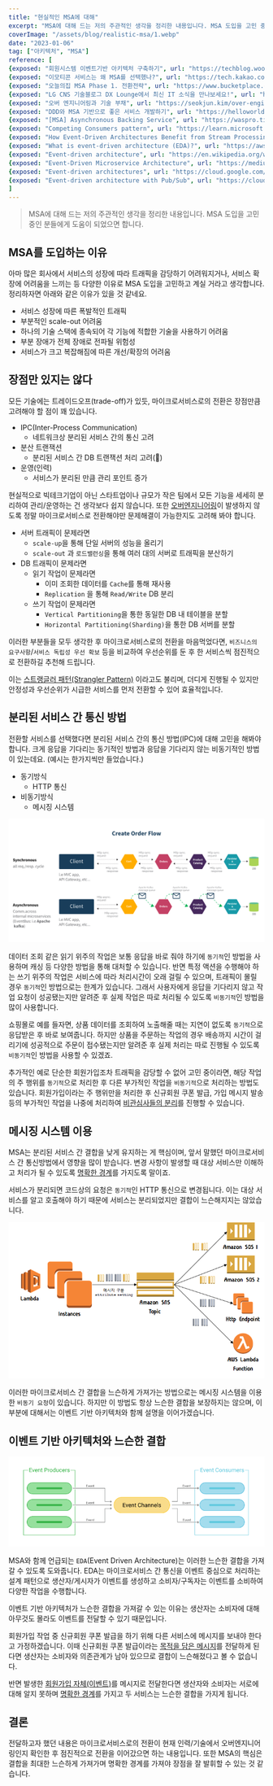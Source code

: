 ```yaml
---
title: "현실적인 MSA에 대해"
excerpt: "MSA에 대해 드는 저의 주관적인 생각을 정리한 내용입니다. MSA 도입을 고민 중인 분들에게 도움이 되었으면 합니다."
coverImage: "/assets/blog/realistic-msa/1.webp"
date: "2023-01-06"
tag: ["아키텍처", "MSA"]
reference: [
{exposed: "회원시스템 이벤트기반 아키텍처 구축하기", url: "https://techblog.woowahan.com/7835/"},
{exposed: "이모티콘 서비스는 왜 MSA를 선택했나?", url: "https://tech.kakao.com/2021/09/14/msa/"},
{exposed: "오늘의집 MSA Phase 1. 전환전략", url: "https://www.bucketplace.com/post/2021-11-19-오늘의집-msa-여정-part-1-시작/"},
{exposed: "LG CNS 기술블로그 DX Lounge에서 최신 IT 소식을 만나보세요!", url: "https://www.lgcns.com/blog/cns-tech/36171/"},
{exposed: "오버 엔지니어링과 기술 부채", url: "https://seokjun.kim/over-engineering-vs-techincal-debt/"},
{exposed: "DDD와 MSA 기반으로 좋은 서비스 개발하기", url: "https://helloworld.kurly.com/blog/ddd-msa-service-development/"},
{exposed: "[MSA] Asynchronous Backing Service", url: "https://waspro.tistory.com/435"},
{exposed: "Competing Consumers pattern", url: "https://learn.microsoft.com/en-us/azure/architecture/patterns/competing-consumers"},
{exposed: "How Event-Driven Architectures Benefit from Stream Processing", url: "https://pandio.com/event-streams-queues/"},
{exposed: "What is event-driven architecture (EDA)?", url: "https://aws.amazon.com/what-is/eda/"},
{exposed: "Event-driven architecture", url: "https://en.wikipedia.org/wiki/Event-driven_architecture"},
{exposed: "Event-Driven Microservice Architecture", url: "https://medium.com/trendyol-tech/event-driven-microservice-architecture-91f80ceaa21e"},
{exposed: "Event-driven architectures", url: "https://cloud.google.com/eventarc/docs/event-driven-architectures"},
{exposed: "Event-driven architecture with Pub/Sub", url: "https://cloud.google.com/solutions/event-driven-architecture-pubsub"}
]
---
```


> MSA에 대해 드는 저의 주관적인 생각을 정리한 내용입니다. MSA 도입을 고민 중인 분들에게 도움이 되었으면 합니다.

## MSA를 도입하는 이유

아마 많은 회사에서 서비스의 성장에 따라 트래픽을 감당하기 어려워지거나, 서비스 확장에 어려움을 느끼는 등 다양한 이유로 MSA 도입을 고민하고 계실 거라고 생각합니다. 정리하자면 아래와 같은 이유가 있을 것 같네요.

- 서비스 성장에 따른 폭발적인 트래픽
- 부분적인 scale-out 어려움
- 하나의 기술 스택에 종속되어 각 기능에 적합한 기술을 사용하기 어려움
- 부분 장애가 전체 장애로 전파될 위험성
- 서비스가 크고 복잡해짐에 따른 개선/확장의 어려움

## 장점만 있지는 않다

모든 기술에는 트레이드오프(trade-off)가 있듯, 마이크로서비스로의 전환은 장점만큼 고려해야 할 점이 꽤 있습니다.

- IPC(Inter-Process Communication)
  - 네트워크상 분리된 서비스 간의 통신 고려
- 분산 트랜잭션
  - 분리된 서비스 간 DB 트랜잭션 처리 고려(🤬)
- 운영(인력)
  - 서비스가 분리된 만큼 관리 포인트 증가

현실적으로 빅테크기업이 아닌 스타트업이나 규모가 작은 팀에서 모든 기능을 세세히 분리하여 관리/운영하는 건 생각보다 쉽지 않습니다. 또한 <u>오버엔지니어링</u>이 발생하지 않도록 정말 마이크로서비스로 전환해야만 문제해결이 가능한지도 고려해 봐야 합니다.

- 서버 트래픽이 문제라면
  - `scale-up`을 통해 단일 서버의 성능을 올리기
  - `scale-out` 과 `로드밸런싱`을 통해 여러 대의 서버로 트래픽을 분산하기
- DB 트래픽이 문제라면
  - 읽기 작업이 문제라면
    - 이미 조회한 데이터를 `Cache`를 통해 재사용
    - `Replication` 을 통해 `Read/Write` DB 분리
  - 쓰기 작업이 문제라면
    - `Vertical Partitioning`을 통한 동일한 DB 내 테이블을 분할
    - `Horizontal Partitioning(Sharding)`을 통한 DB 서버를 분할

이러한 부분들을 모두 생각한 후 마이크로서비스로의 전환을 마음먹었다면, `비즈니스의 요구사항`/`서비스 독립성 우선 확보` 등을 비교하여 우선순위를 둔 후 한 서비스씩 점진적으로 전환하길 추천해 드립니다.

이는 <u>스트랭글러 패턴(Strangler Pattern)</u> 이라고도 불리며, 더디게 진행될 수 있지만 안정성과 우선순위가 시급한 서비스를 먼저 전환할 수 있어 효율적입니다.

## 분리된 서비스 간 통신 방법

전환할 서비스를 선택했다면 분리된 서비스 간의 통신 방법(IPC)에 대해 고민을 해봐야 합니다. 크게 응답을 기다리는 동기적인 방법과 응답을 기다리지 않는 비동기적인 방법이 있는데요. (예시는 한가지씩만 들었습니다.)

- 동기방식
  - HTTP 통신
- 비동기방식
  - 메시징 시스템

![2.png](/assets/blog/realistic-msa/2.png)

데이터 조회 같은 읽기 위주의 작업은 보통 응답을 바로 줘야 하기에 `동기적`인 방법을 사용하며 캐싱 등 다양한 방법을 통해 대처할 수 있습니다. 반면 특정 액션을 수행해야 하는 쓰기 위주의 작업은 서비스에 따라 처리시간이 오래 걸릴 수 있으며, 트래픽이 몰릴 경우 `동기적`인 방법으로는 한계가 있습니다. 그래서 사용자에게 응답을 기다리지 않고 작업 요청이 성공됐는지만 알려준 후 실제 작업은 따로 처리될 수 있도록 `비동기적`인 방법을 많이 사용합니다.

쇼핑몰로 예를 들자면, 상품 데이터를 조회하여 노출해줄 때는 지연이 없도록 `동기적`으로 응답받은 후 바로 보여줍니다. 하지만 상품을 주문하는 작업의 경우 배송까지 시간이 걸리기에 성공적으로 주문이 접수됐는지만 알려준 후 실제 처리는 따로 진행될 수 있도록 `비동기적`인 방법을 사용할 수 있겠죠.

추가적인 예로 단순한 회원가입조차 트래픽을 감당할 수 없어 고민 중이라면, 해당 작업의 주 행위를 `동기적`으로 처리한 후 다른 부가적인 작업을 `비동기적`으로 처리하는 방법도 있습니다. 회원가입이라는 주 행위만을 처리한 후 신규회원 쿠폰 발급, 가입 메시지 발송 등의 부가적인 작업을 나중에 처리하여 <u>비관심사들의 분리</u>를 진행할 수 있습니다.

## 메시징 시스템 이용

MSA는 분리된 서비스 간 결합을 낮게 유지하는 게 핵심이며, 앞서 말했던 마이크로서비스 간 통신방법에서 영향을 많이 받습니다. 변경 사항이 발생할 때 대상 서비스만 이해하고 처리가 될 수 있도록 <u>명확한 경계</u>를 가지도록 말이죠.

서비스가 분리되면 코드상의 요청은 `동기적`인 HTTP 통신으로 변경됩니다. 이는 대상 서비스를 알고 호출해야 하기 때문에 서비스는 분리되었지만 결합이 느슨해지지는 않았습니다.

![3.png](/assets/blog/realistic-msa/3.png)

이러한 마이크로서비스 간 결합을 느슨하게 가져가는 방법으로는 메시징 시스템을 이용한 `비동기 요청`이 있습니다. 하지만 이 방법도 항상 느슨한 결합을 보장하지는 않으며, 이 부분에 대해서는 이벤트 기반 아키텍처와 함께 설명을 이어가겠습니다.

## 이벤트 기반 아키텍처와 느슨한 결합

![4.webp](/assets/blog/realistic-msa/4.webp)

MSA와 함께 언급되는 `EDA`(Event Driven Architecture)는 이러한 느슨한 결합을 가져갈 수 있도록 도와줍니다. EDA는 마이크로서비스 간 통신을 이벤트 중심으로 처리하는 설계 패턴으로 생산자/게시자가 이벤트를 생성하고 소비자/구독자는 이벤트를 소비하여 다양한 작업을 수행합니다.

이벤트 기반 아키텍처가 느슨한 결합을 가져갈 수 있는 이유는 생산자는 소비자에 대해 아무것도 몰라도 이벤트를 전달할 수 있기 때문입니다.

회원가입 작업 중 신규회원 쿠폰 발급을 하기 위해 다른 서비스에 메시지를 보내야 한다고 가정하겠습니다. 이때 신규회원 쿠폰 발급이라는 <u>목적을 담은 메시지</u>를 전달하게 된다면 생산자는 소비자와 의존관계가 남아 있으므로 결합이 느슨해졌다고 볼 수 없습니다.

반면 발생한 <u>회원가입 자체(이벤트)</u>를 메시지로 전달한다면 생산자와 소비자는 서로에 대해 알지 못하며 <u>명확한 경계</u>를 가지고 두 서비스는 느슨한 결합을 가지게 됩니다.

## 결론

전달하고자 했던 내용은 마이크로서비스로의 전환이 현재 인력/기술에서 오버엔지니어링인지 확인한 후 점진적으로 전환을 이어갔으면 하는 내용입니다. 또한 MSA의 핵심은 결합을 최대한 느슨하게 가져가며 명확한 경계를 가져야 장점을 잘 발휘할 수 있는 것 같습니다.
